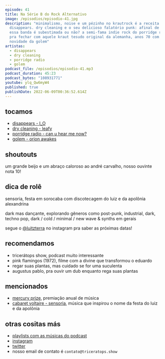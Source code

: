 ```yaml
---
episode: 41
title: Na Série B do Rock Alternativo
image: /episodios/episodio-41.jpg
description: "minimalismo, noise e um pézinho no krautrock é a receita irreal da
  disappears. dry cleaning e o seu delicioso falatório punk: afinal de contas,
  essa banda é subestimada ou não? a semi-fama indie rock do porridge radio. e,
  pra fechar com aquele kraut tesudo original da alemanha, anos 70 com cara de
  novidade da golem"
artistas:
  - disappears
  - dry cleaning
  - porridge radio
  - golem
podcast_file: /episodios/episodio-41.mp3
podcast_duration: 45:23
podcast_bytes: "108931771"
youtube: ylq_Qw6myW4
published: true
publishDate: 2022-06-09T00:36:52.614Z
---
```

## tocamos
* [disappears - I_O](https://www.youtube.com/watch?v=MxEYvfT7RoM)
* [dry cleaning - leafy](https://www.youtube.com/watch?v=twqNuW7Q6-Y)
* [porridge radio - can u hear me now?](https://www.youtube.com/watch?v=hd9e9PC8U5U)
* [golem - orion awakes](https://www.youtube.com/watch?v=fKLl4rjkvTU)

## shoutouts
um grande beijo e um abraço caloroso ao andré carvalho, nosso ouvinte nota 10!

## dica de rolê
sensoria, festa em sorocaba com discotecagem do luiz e da apolônia alexandrina

dark mas dançante, explorando gêneros como post-punk, industrial, dark, techno pop, dark / cold / minimal / new wave & synths em gerais

segue o [@luitzterra](https://www.instagram.com/luitzterra/) no instagram pra saber as próximas datas!

## recomendamos
* tricerátops show, podcast muito interessante
* pink flamingos (1972), filme com a divine que transformou o eduardo
* regar suas plantas, mas cuidado se for uma suculenta
* augustus pablo, pra ouvir um dub enquanto rega suas plantas

## mencionados
* [mercury prize](https://en.wikipedia.org/wiki/Mercury_Prize), premiação anual de música
* [cabaret voltaire - sensoria](https://www.youtube.com/watch?v=Co1noaQbWRc), música que inspirou o nome da festa do luiz e da apolônia

## otras cositas más
* [playlists com as músicas do podcast](https://www.triceratops.show/playlists/)
* [instagram](https://www.instagram.com/triceratops.show/)
* [twitter](https://twitter.com/TriceratopsShow/)
* nosso email de contato é `contato@triceratops.show`
